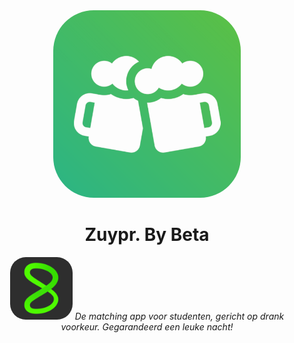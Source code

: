 <center>
  <img src="https://raw.githubusercontent.com/beta-bv/Assets/master/zuypr/logo.png" width="300px" style="border-radius: 65px" />

  <h1>
    Zuypr. By Beta
  </h1>
  
  <img src="https://raw.githubusercontent.com/beta-bv/Assets/master/beta/logo-dark.png" width="100px" style="border-radius: 25px" />

  <i>
    De matching app voor studenten, gericht op drank voorkeur. Gegarandeerd een leuke nacht!
  </i>
</center>
